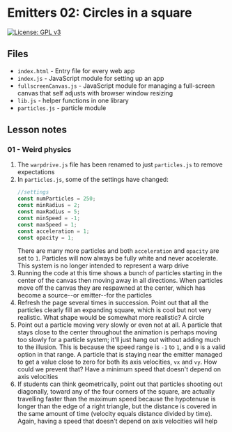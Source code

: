 # Emitters 02: Circles in a square

[![License: GPL v3](https://img.shields.io/badge/License-GPLv3-blue.svg)](https://www.gnu.org/licenses/gpl-3.0)

## Files

* <code>index.html</code> - Entry file for every web app
* <code>index.js</code> - JavaScript module for setting up an app
* <code>fullscreenCanvas.js</code> - JavaScript module for managing a full-screen canvas that self adjusts with browser window resizing
* <code>lib.js</code> - helper functions in one library
* <code>particles.js</code> - particle module

## Lesson notes

### 01 - Weird physics

1. The <code>warpdrive.js</code> file has been renamed to just <code>particles.js</code> to remove expectations
2. In <code>particles.js</code>, some of the settings have changed:
    ```js
    //settings
    const numParticles = 250;
    const minRadius = 2;
    const maxRadius = 5;
    const minSpeed = -1;
    const maxSpeed = 1;
    const acceleration = 1;
    const opacity = 1;
    ```
    There are many more particles and both <code>acceleration</code> and <code>opacity</code> are set to <code>1</code>. Particles will now always be fully white and never accelerate. This system is no longer intended to represent a warp drive
3. Running the code at this time shows a bunch of particles starting in the center of the canvas then moving away in all directions. When particles move off the canvas they are respawned at the center, which has become a source--or emitter--for the particles
4. Refresh the page several times in succession. Point out that all the particles clearly fill an expanding square, which is cool but not very realistic. What shape would be somewhat more realistic? A circle
5. Point out a particle moving very slowly or even not at all. A particle that stays close to the center throughout the animation is perhaps moving too slowly for a particle system; it'll just hang out without adding much to the illusion. This is because the speed range is <code>-1</code> to <code>1</code>, and <code>0</code> is a valid option in that range. A particle that is staying near the emitter managed to get a value close to zero for both its axis velocities, <code>vx</code> and <code>vy</code>. How could we prevent that? Have a minimum speed that doesn't depend on axis velocities
6. If students can think geometrically, point out that particles shooting out diagonally, toward any of the four corners of the square, are actually travelling faster than the maximum speed because the hypotenuse is longer than the edge of a right triangle, but the distance is covered in the same amount of time (velocity equals distance divided by time). Again, having a speed that doesn't depend on axis velocities will help